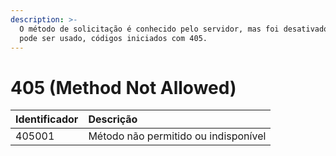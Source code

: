 ```yaml
---
description: >-
  O método de solicitação é conhecido pelo servidor, mas foi desativado e não
  pode ser usado, códigos iniciados com 405.
---
```


# 405 \(Method Not Allowed\)

| Identificador | Descrição |
| :--- | :--- |
| 405001 | Método não permitido ou indisponível |

